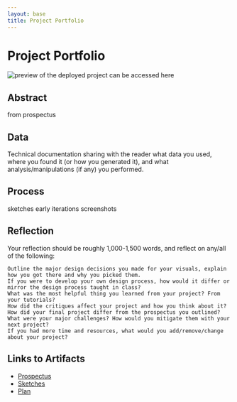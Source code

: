 ```yaml
---
layout: base
title: Project Portfolio
---
```

# Project Portfolio
![preview of the deployed project]()
can be accessed here

## Abstract
from prospectus

## Data
Technical documentation sharing with the reader what data you used, where you found it (or how you generated it), and what analysis/manipulations (if any) you performed.

## Process
sketches
early iterations
screenshots

## Reflection
Your reflection should be roughly 1,000-1,500 words, and reflect on any/all of  the following:

    Outline the major design decisions you made for your visuals, explain how you got there and why you picked them.
    If you were to develop your own design process, how would it differ or mirror the design process taught in class?
    What was the most helpful thing you learned from your project? From your tutorials?
    How did the critiques affect your project and how you think about it?
    How did your final project differ from the prospectus you outlined?
    What were your major challenges? How would you mitigate them with your next project?
    If you had more time and resources, what would you add/remove/change about your project?


## Links to Artifacts
  - [Prospectus]({{site.baseurl}}/project/prospectus)
  - [Sketches]({{site.baseurl}}/project/sketches)
  - [Plan]({{site.baseurl}}/project/plan)